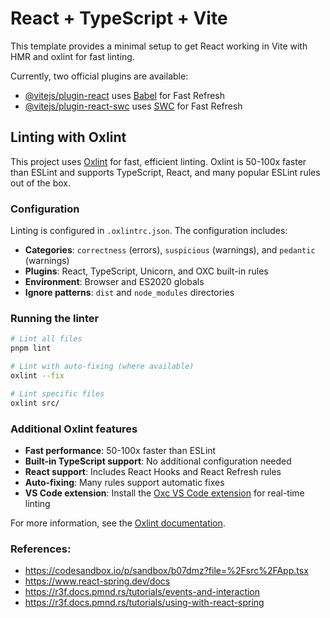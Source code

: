 # React + TypeScript + Vite

This template provides a minimal setup to get React working in Vite with HMR and oxlint for fast linting.

Currently, two official plugins are available:

- [@vitejs/plugin-react](https://github.com/vitejs/vite-plugin-react/blob/main/packages/plugin-react/README.md) uses [Babel](https://babeljs.io/) for Fast Refresh
- [@vitejs/plugin-react-swc](https://github.com/vitejs/vite-plugin-react-swc) uses [SWC](https://swc.rs/) for Fast Refresh

## Linting with Oxlint

This project uses [Oxlint](https://oxc.rs/docs/guide/usage/linter) for fast, efficient linting. Oxlint is 50-100x faster than ESLint and supports TypeScript, React, and many popular ESLint rules out of the box.

### Configuration

Linting is configured in `.oxlintrc.json`. The configuration includes:

- **Categories**: `correctness` (errors), `suspicious` (warnings), and `pedantic` (warnings)
- **Plugins**: React, TypeScript, Unicorn, and OXC built-in rules
- **Environment**: Browser and ES2020 globals
- **Ignore patterns**: `dist` and `node_modules` directories

### Running the linter

```bash
# Lint all files
pnpm lint

# Lint with auto-fixing (where available)
oxlint --fix

# Lint specific files
oxlint src/
```

### Additional Oxlint features

- **Fast performance**: 50-100x faster than ESLint
- **Built-in TypeScript support**: No additional configuration needed
- **React support**: Includes React Hooks and React Refresh rules
- **Auto-fixing**: Many rules support automatic fixes
- **VS Code extension**: Install the [Oxc VS Code extension](https://marketplace.visualstudio.com/items?itemName=oxc.oxc-vscode) for real-time linting

For more information, see the [Oxlint documentation](https://oxc.rs/docs/guide/usage/linter).

### References:

- https://codesandbox.io/p/sandbox/b07dmz?file=%2Fsrc%2FApp.tsx
- https://www.react-spring.dev/docs
- https://r3f.docs.pmnd.rs/tutorials/events-and-interaction
- https://r3f.docs.pmnd.rs/tutorials/using-with-react-spring
